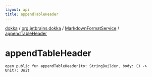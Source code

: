 ```yaml
---
layout: api
title: appendTableHeader
---
```

[dokka](../../index.html) / [org.jetbrains.dokka](../index.html) / [MarkdownFormatService](index.html) / [appendTableHeader](appendTableHeader.html)


# appendTableHeader



```
open public fun appendTableHeader(to: StringBuilder, body: () -> Unit): Unit
```

